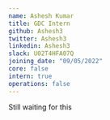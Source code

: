 ```yaml
---
name: Ashesh Kumar
title: GDC Intern
github: Ashesh3
twitter: Ashesh3
linkedin: Ashesh3
slack: U02T4HFA07Q
joining_date: "09/05/2022"
core: false
intern: true
operations: false
---
```


Still waiting for this    
